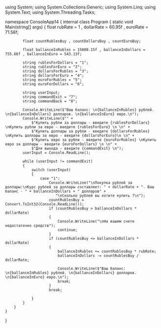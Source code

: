 using System;
using System.Collections.Generic;
using System.Linq;
using System.Text;
using System.Threading.Tasks;

namespace ConsoleApp14
{
    internal class Program
    {
        static void Main(string[] args)
        {
            float rubRate = 1 , dollarRate = 60.95f , euroRate = 71.56f;

            float countRublesBuy , countDollarsBuy , countEuroBuy;

            float ballanceInRubles = 15000.15f , ballanceInDollars = 755.66f , ballanceInEuro = 543.13f;

            string rublesForDollars = "1";
            string rublesForEuro = "2";
            string dollarsForRubles = "3";
            string dollarsForEuro = "4";
            string euroForRubles = "5";
            string euroForDollars = "6";

            string userInput;
            string commandExit = "7";
            string commandBack = "8";

            Console.WriteLine($"Ваш баланс: \n{ballanceInRubles} рублей. \n{ballanceInDollars} долларов. \n{ballanceInEuro} евро.\n");
            Console.WriteLine($"" +
                $"Купить рубли за доллары - введите {rublesForDollars} \nКупить рубли за евро - введите {rublesForEuro} \n \n" +
                $"Купить доллары за рубли - введите {dollarsForRubles} \nКупить доллары за евро - введите {dollarsForEuro}\n \n" +
                $"Купить евро за рубли - введите {euroForRubles} \nКупить евро за доллары - введите {euroForDollars} \n \n" +
                $"Для выхода - введите {commandExit} \n");
            userInput = Console.ReadLine();

            while (userInput != commandExit) 
            {
                switch (userInput)
                {
                    case "1":
                        Console.WriteLine("\nПокупка рублей за доллары:\nКурс рублей за доллары составляет: " + dollarRate + ". Ваш баланс - " + ballanceInDollars + " долларов" +
                           "\nСколько рублей вы хотите купить ?\n");
                        countRublesBuy = Convert.ToInt32(Console.ReadLine());
                        if (countRublesBuy > ballanceInDollars * dollarRate)
                        {
                            Console.WriteLine("\nНа вашем счете недостаточно средств");
                            continue;
                        }
                        if (countRublesBuy <= ballanceInDollars * dollarRate)
                        {
                            ballanceInRubles += countRublesBuy * rubRate;
                            ballanceInDollars -= countRublesBuy / dollarRate;

                            Console.WriteLine($"Ваш баланс: \n{ballanceInRubles} рублей. \n{ballanceInDollars} долларов. \n{ballanceInEuro} евро.\n");
                            break;
                        }
                        break;

                }
            }
        }
    }
}
